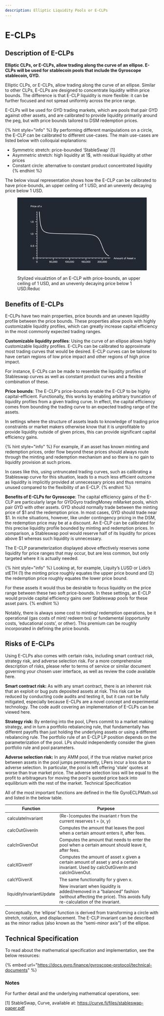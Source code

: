 ```yaml
---
description: Elliptic Liquidity Pools or E-CLPs
---
```


# E-CLPs

## Description of E-CLPs

**Elliptic CLPs, or E-CLPs, allow trading along the curve of an ellipse. E-CLPs will be used for stablecoin pools that include the Gyroscope stablecoin, GYD.**

Elliptic CLPs, or E-CLPs, allow trading along the curve of an ellipse. Similar to other CLPs, E-CLPs are designed to concentrate liquidity within price bounds. The difference is that E-CLP liquidity is more flexible: it can be further focused and not spread uniformly across the price range.

E-CLPs will be used for GYD trading markets, which are pools that pair GYD against other assets, and are calibrated to provide liquidity primarily around the peg, but with price bounds tailored to DSM redemption prices.

{% hint style="info" %}
By performing different manipulations on a circle, the E-CLP can be calibrated to different use-cases. The main use-cases are listed below with colloquial explanations:

* Symmetric stretch: price-bounded ‘StableSwap’ \[1]&#x20;
* Asymmetric stretch: high liquidity at 1$, with residual liquidity at other prices&#x20;
* Constant circle: alternative to constant product concentrated liquidity
{% endhint %}

The below visual representation shows how the E-CLP can be calibrated to have price-bounds, an upper ceiling of 1 USD, and an unevenly decaying price below 1 USD.

<figure><img src="../../.gitbook/assets/E-CLP-v1 (2) (1).gif" alt="Stylized visualztion of an E-CLP with price-bounds, an upper ceiling of 1 USD, and an unevenly decaying price below 1 USD.Reduc"><figcaption><p>Stylized visualztion of an E-CLP with price-bounds, an upper ceiling of 1 USD, and an unevenly decaying price below 1 USD.Reduc</p></figcaption></figure>

## Benefits of E-CLPs

E-CLPs have two main properties, price bounds and an uneven liquidity profile between the price bounds. These properties allow pools with highly customizable liquidity profiles, which can greatly increase capital efficiency in the most commonly expected trading ranges.

**Customizable liquidity profiles**: Using the curve of an ellipse allows highly customizable liquidity profiles. E-CLPs can be calibrated to approximate most trading curves that would be desired. E-CLP curves can be tailored to have certain regions of low price impact and other regions of high price impact.

For instance, E-CLPs can be made to resemble the liquidity profiles of Stableswap curves as well as constant product curves and a flexible combination of these.

**Price bounds**: The E-CLP's price-bounds enable the E-CLP to be highly capital-efficient. Functionally, this works by enabling arbitrary truncation of liquidity profiles from a given trading curve. In effect, the capital efficiency comes from bounding the trading curve to an expected trading range of the assets.

In settings where the structure of assets leads to knowledge of trading price constraints or market makers otherwise know that it is unprofitable to provide liquidity outside of given prices, this can provide significant capital efficiency gains.

{% hint style="info" %}
For example, if an asset has known minting and redemption prices, order flow beyond these prices should always route through the minting and redemption mechanism and so there is no gain to liquidity provision at such prices.

In cases like this, using untruncated trading curves, such as calibrating a Stableswap curve for this situation, leads to a much less efficient outcome as liquidity is implicitly provided at unnecessary prices and thus remains unused compared to the flexibility of an E-CLP.
{% endhint %}

**Benefits of E-CLPs for Gyroscope**: The capital efficiency gains of the E-CLP are particularly large for GYDGyro tradingMoney mMarket pools, which pair GYD with other assets. GYD should normally trade between the minting price of $1 and the redemption price. In most cases, GYD should trade near $1. In niche situations, however, like under contingency pricing in the DSM, the redemption price may be at a discount. An E-CLP can be calibrated for this precise liquidity profile bounded by minting and redemption prices. In comparison, a Stableswap pool would reserve half of its liquidity for prices above $1 whereas such liquidity is unnecessary.

The E-CLP parameterization displayed above effectively reserves some liquidity for price ranges that may occur, but are less common, but only targeted where it is actually needed.

{% hint style="info" %}
Looking at, for example, Liquity’s LUSD or Lido’s stETH (1) the minting price roughly equates the upper price bound and (2) the redemption price roughly equates the lower price bound.

For these assets it would thus be desirable to focus liquidity on the price range between these two soft price-bounds. In these settings, an E-CLP would provide capital efficiency gains over Stableswap pools for these asset pairs.
{% endhint %}

Notably, there is always some cost to minting/ redemption operations, be it operational (gas costs of mint/ redeem txs) or fundamental (opportunity costs, ‘educational costs’, or other). This premium can be roughly incorporated in defining the price bounds.

## Risks of E-CLPs

Using E-CLPs also comes with certain risks, including smart contract risk, strategy risk, and adverse selection risk. For a more comprehensive description of risks, please refer to terms of service or similar document governing your chosen user interface, as well as review the code available here.

**Smart contract risk:** As with any smart contract, there is an inherent risk that an exploit or bug puts deposited assets at risk. This risk can be reduced by conducting code audits and testing it, but it can not be fully mitigated, especially because E-CLPs are a novel concept and experimental technology. The code audit covering an implementation of E-CLPs can be viewed here.

**Strategy risk:** By entering into the pool, LPers commit to a market making strategy, and in turn a portfolio rebalancing rule, that fundamentally has different payoffs than just holding the underlying assets or using a different rebalancing rule. The portfolio rule of an E-CLP LP position depends on the parameterization of the pool. LPs should independently consider the given portfolio rule and pool parameters.

**Adverse selection risk:** In any AMM pool, if the true relative market price between assets in the pool jumps permanently, LPers incur a loss due to adverse selection. In particular, the pool is left offering 'stale' quotes at worse than true market price. The adverse selection loss will be equal to the profit to arbitrageurs for moving the pool's quoted price back into equilibrium with the rest of the market. Technical Specification

All of the most important functions are defined in the file GyroECLPMath.sol and listed in the below table.

<table><thead><tr><th>Function</th><th>Purpose</th><th data-hidden></th></tr></thead><tbody><tr><td>calculateInvariant</td><td>(Re-)computes the invariant r from the current reserves t = (x, y)</td><td></td></tr><tr><td>calcOutGivenIn </td><td>Computes the amount that leaves the pool when a certain amount enters it, after fees.</td><td></td></tr><tr><td>calcInGivenOut</td><td>Computes the amount that needs to enter the pool when a certain amount should leave it, after fees. </td><td></td></tr><tr><td>calcXGivenY</td><td>Computes the amount of asset x given a certain amount of asset y and a certain invariant. Used by calcOutGivenIn and calcInGivenOut. </td><td></td></tr><tr><td>calcYGivenX</td><td>The same functionality for y given x. </td><td></td></tr><tr><td>liquidityInvariantUpdate</td><td>New invariant when liquidity is added/removed in a “balanced” fashion (without affecting the price). This avoids fully re-calculation of the invariant.</td><td></td></tr></tbody></table>

Conceptually, the ‘ellipse’ function is derived from transforming a circle with stretch, rotation, and displacement. The E-CLP invariant can be described as the minor radius (also known as the “semi-minor axis”) of the ellipse.



## Technical Specification

To read about the mathematical specification and implementation, see the below resources:

{% embed url="https://docs.gyro.finance/gyroscope-protocol/technical-documents" %}

### Notes

For further detail and the underlying mathematical operations, see:

\[1] StableSwap, Curve, available at: https://curve.fi/files/stableswap-paper.pdf

